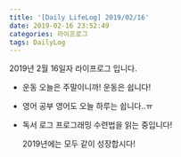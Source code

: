 ```yaml
---
title: '[Daily LifeLog] 2019/02/16'
date: 2019-02-16 23:52:49
categories: 라이프로그
tags: DailyLog
---
```


2019년 2월 16일자 라이프로그 입니다.

- 운동
	오늘은 주말이니까! 운동은 쉽니다!

- 영어 공부
	영어도 오늘 하루는 쉽니다..ㅠ

- 독서 로그
  프로그래밍 수련법을 읽는 중입니다!

	2019년에는 모두 같이 성장합시다!
